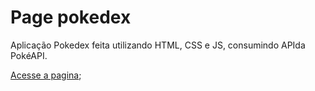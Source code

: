# Page pokedex
Aplicação Pokedex feita utilizando HTML, CSS e JS, consumindo APIda PokéAPI.

[Acesse a pagina](https://viniciusdeab.github.io/pokedex/);